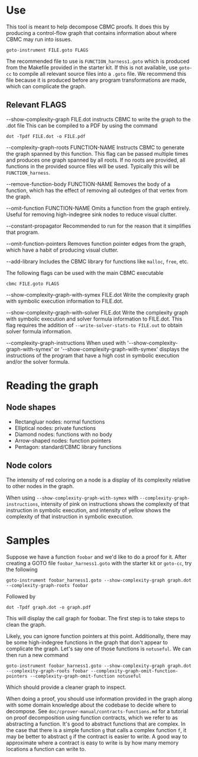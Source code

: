
# Use

This tool is meant to help decompose CBMC proofs.
It does this by producing a control-flow graph that contains information about where CBMC may run into issues.

```
goto-instrument FILE.goto FLAGS
```

The recommended file to use is `FUNCTION_harness1.goto` which is produced from the Makefile provided in the starter kit. If this is not available, use `goto-cc` to compile all relevant source files into a `.goto` file.
We recommend this file because it is produced before any program transformations are made, which can complicate the graph.

## Relevant FLAGS

  --show-complexity-graph FILE.dot
  instructs CBMC to write the graph to the .dot file
  This can be compiled to a PDF by using the command
  ```
  dot -Tpdf FILE.dot -o FILE.pdf
  ```


  --complexity-graph-roots FUNCTION-NAME
  Instructs CBMC to generate the graph spanned by this function. This flag can be passed multiple times and produces one graph spanned by all roots. If no roots are provided, all functions in the provided source files will be used.
  Typically this will be `FUNCTION_harness`.


  --remove-function-body FUNCTION-NAME
  Removes the body of a function, which has the effect of removing all outedges of that vertex from the graph.


  --omit-function FUNCTION-NAME
  Omits a function from the graph entirely. Useful for removing high-indegree sink nodes to reduce visual clutter.


  --constant-propagator
  Recommended to run for the reason that it simplifies that program.


  --omit-function-pointers
  Removes function pointer edges from the graph, which have a habit of producing visual clutter.


  --add-library
  Includes the CBMC library for functions like `malloc`, `free`, etc.


The following flags can be used with the main CBMC executable
```
cbmc FILE.goto FLAGS
```

  --show-complexity-graph-with-symex FILE.dot
  Write the complexity graph with symbolic execution information to FILE.dot.


  --show-complexity-graph-with-solver FILE.dot
  Write the complexity graph with symbolic execution and solver formula information to FILE.dot.
  This flag requires the addition of `--write-solver-stats-to FILE.out` to obtain solver formula information.


  --complexity-graph-instructions
  When used with '--show-complexity-graph-with-symex' or '--show-complexity-graph-with-symex' displays the instructions of the program that have a high cost in symbolic execution and/or the solver formula.

# Reading the graph

## Node shapes

- Rectangluar nodes: normal functions
- Elliptical nodes: private functions
- Diamond nodes: functions with no body
- Arrow-shaped nodes: function pointers
- Pentagon: standard/CBMC library functions

## Node colors

The intensity of red coloring on a node is a display of its complexity relative to other nodes in the graph.

When using `--show-complexity-graph-with-symex` with `--complexity-graph-instructions`, intensity of pink on instructions shows the complexity of that instruction in symbolic execution, and intensity of yellow shows the complexity of that instruction in symbolic execution.


# Samples

Suppose we have a function `foobar` and we'd like to do a proof for it.
After creating a GOTO file `foobar_harness1.goto` with the starter kit or `goto-cc`, try the following

```
goto-instrument foobar_harness1.goto --show-complexity-graph graph.dot --complexity-graph-roots foobar
```
Followed by
```
dot -Tpdf graph.dot -o graph.pdf
```

This will display the call graph for foobar.
The first step is to take steps to clean the graph.

Likely, you can ignore function pointers at this point.
Additionally, there may be some high-indegree functions in the graph that don't appear to complicate the graph.
Let's say one of those functions is `notuseful`.
We can then run a new command
```
goto-instrument foobar_harness1.goto --show-complexity-graph graph.dot --complexity-graph-roots foobar --complexity-graph-omit-function-pointers --complexity-graph-omit-function notuseful
```
Which should provide a cleaner graph to inspect.


When doing a proof, you should use information provided in the graph along with some domain knowledge about the codebase to decide where to decompose. See `doc/cprover-manual/contracts-functions.md` for a tutorial on proof decomposition using function contracts, which we refer to as abstracting a function.
It's good to abstract functions that are complex. In the case that there is a simple function `g` that calls a complex function `f`, it may be better to abstract `g` if the contract is easier to write.
A good way to approximate where a contract is easy to write is by how many memory locations a function can write to.

